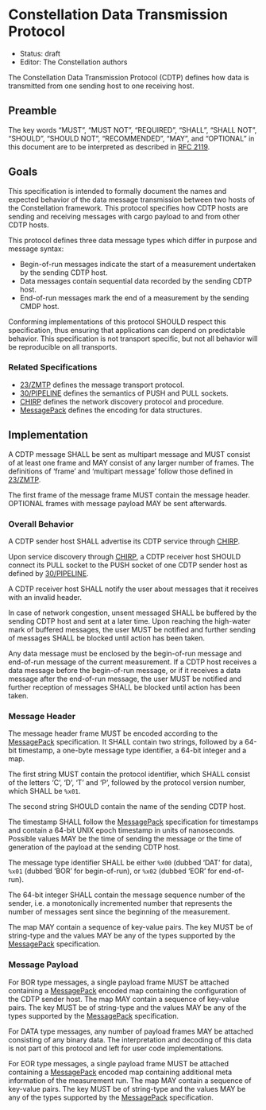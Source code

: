 # Constellation Data Transmission Protocol

* Status: draft
* Editor: The Constellation authors

The Constellation Data Transmission Protocol (CDTP) defines how data is transmitted from one sending host to one receiving host.

## Preamble

The key words “MUST”, “MUST NOT”, “REQUIRED”, “SHALL”, “SHALL NOT”, “SHOULD”, “SHOULD NOT”, “RECOMMENDED”, “MAY”, and “OPTIONAL” in this document are to be interpreted as described in [RFC 2119](http://tools.ietf.org/html/rfc2119).

## Goals

This specification is intended to formally document the names and expected behavior of the data message transmission between two hosts of the Constellation framework.
This protocol specifies how CDTP hosts are sending and receiving messages with cargo payload to and from other CDTP hosts.

This protocol defines three data message types which differ in purpose and message syntax:

* Begin-of-run messages indicate the start of a measurement undertaken by the sending CDTP host.
* Data messages contain sequential data recorded by the sending CDTP host.
* End-of-run messages mark the end of a measurement by the sending CMDP host.

Conforming implementations of this protocol SHOULD respect this specification, thus ensuring that applications can depend on predictable behavior.
This specification is not transport specific, but not all behavior will be reproducible on all transports.

### Related Specifications

* [23/ZMTP](http://rfc.zeromq.org/spec:23/ZMTP) defines the message transport protocol.
* [30/PIPELINE](http://rfc.zeromq.org/spec:30/PIPELINE) defines the semantics of PUSH and PULL sockets.
* [CHIRP](https://gitlab.desy.de/constellation/constellation/-/blob/main/docs/protocols/chirp.md) defines the network discovery protocol and procedure.
* [MessagePack](https://github.com/msgpack/msgpack/blob/master/spec.md) defines the encoding for data structures.

## Implementation

A CDTP message SHALL be sent as multipart message and MUST consist of at least one frame and MAY consist of any larger number of frames.
The definitions of ‘frame’ and ‘multipart message’ follow those defined in [23/ZMTP](http://rfc.zeromq.org/spec:23/ZMTP).

The first frame of the message frame MUST contain the message header.
OPTIONAL frames with message payload MAY be sent afterwards.

### Overall Behavior

A CDTP sender host SHALL advertise its CDTP service through [CHIRP](https://gitlab.desy.de/constellation/constellation/-/blob/main/docs/protocols/chirp.md).

Upon service discovery through [CHIRP](https://gitlab.desy.de/constellation/constellation/-/blob/main/docs/protocols/chirp.md), a CDTP receiver host SHOULD connect its PULL socket to the PUSH socket of one CDTP sender host as defined by [30/PIPELINE](http://rfc.zeromq.org/spec:30/PIPELINE).

A CDTP receiver host SHALL notify the user about messages that it receives with an invalid header.

In case of network congestion, unsent messaged SHALL be buffered by the sending CDTP host and sent at a later time.
Upon reaching the high-water mark of buffered messages, the user MUST be notified and further sending of messages SHALL be blocked until action has been taken.

Any data message must be enclosed by the begin-of-run message and end-of-run message of the current measurement.
If a CDTP host receives a data message before the begin-of-run message, or if it receives a data message after the end-of-run message, the user MUST be notified and further reception of messages SHALL be blocked until action has been taken.

### Message Header

The message header frame MUST be encoded according to the [MessagePack](https://github.com/msgpack/msgpack/blob/master/spec.md) specification.
It SHALL contain two strings, followed by a 64-bit timestamp, a one-byte message type identifier, a 64-bit integer and a map.

The first string MUST contain the protocol identifier, which SHALL consist of the letters ‘C’, ‘D’, ‘T’ and ‘P’, followed by the protocol version number, which SHALL be `%x01`.

The second string SHOULD contain the name of the sending CDTP host.

The timestamp SHALL follow the [MessagePack](https://github.com/msgpack/msgpack/blob/master/spec.md) specification for timestamps and contain a 64-bit UNIX epoch timestamp in units of nanoseconds.
Possible values MAY be the time of sending the message or the time of generation of the payload at the sending CDTP host.

The message type identifier SHALL be either `%x00` (dubbed ‘DAT‘ for data), `%x01` (dubbed ‘BOR’ for begin-of-run), or `%x02` (dubbed ‘EOR’ for end-of-run).

The 64-bit integer SHALL contain the message sequence number of the sender, i.e. a monotonically incremented number that represents the number of messages sent since the beginning of the measurement.

The map MAY contain a sequence of key-value pairs.
The key MUST be of string-type and the values MAY be any of the types supported by the [MessagePack](https://github.com/msgpack/msgpack/blob/master/spec.md) specification.

### Message Payload

For BOR type messages, a single payload frame MUST be attached containing a [MessagePack](https://github.com/msgpack/msgpack/blob/master/spec.md) encoded map containing the configuration of the CDTP sender host.
The map MAY contain a sequence of key-value pairs.
The key MUST be of string-type and the values MAY be any of the types supported by the [MessagePack](https://github.com/msgpack/msgpack/blob/master/spec.md) specification.

For DATA type messages, any number of payload frames MAY be attached consisting of any binary data.
The interpretation and decoding of this data is not part of this protocol and left for user code implementations.

For EOR type messages, a single payload frame MUST be attached containing a [MessagePack](https://github.com/msgpack/msgpack/blob/master/spec.md) encoded map containing additional meta information of the measurement run.
The map MAY contain a sequence of key-value pairs.
The key MUST be of string-type and the values MAY be any of the types supported by the [MessagePack](https://github.com/msgpack/msgpack/blob/master/spec.md) specification.

